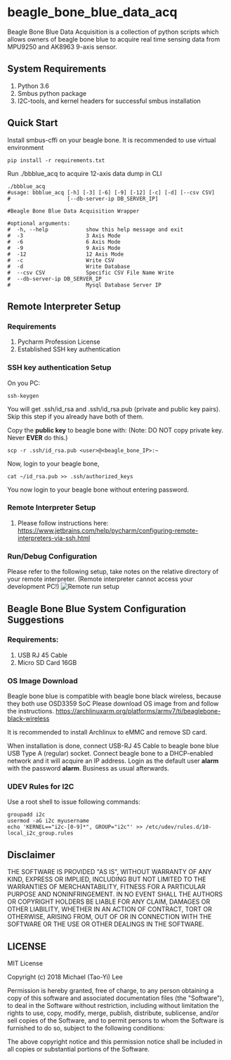 # beagle_bone_blue_data_acq

Beagle Bone Blue Data Acquisition is a collection of python scripts which allows owners of beagle bone blue to acquire real time sensing data from MPU9250 and AK8963 9-axis sensor.

## System Requirements
1. Python 3.6
2. Smbus python package
3. I2C-tools, and kernel headers for successful smbus installation
## Quick Start
Install smbus-cffi on your beagle bone. It is recommended to use virtual environment

```commandline
pip install -r requirements.txt
``` 

Run ./bbblue_acq to acquire 12-axis data dump in CLI
```commandline
./bbblue_acq
#usage: bbblue_acq [-h] [-3] [-6] [-9] [-12] [-c] [-d] [--csv CSV]
#                  [--db-server-ip DB_SERVER_IP]

#Beagle Bone Blue Data Acquisition Wrapper

#optional arguments:
#  -h, --help            show this help message and exit
#  -3                    3 Axis Mode
#  -6                    6 Axis Mode
#  -9                    9 Axis Mode
#  -12                   12 Axis Mode
#  -c                    Write CSV
#  -d                    Write Database
#  --csv CSV             Specific CSV File Name Write
#  --db-server-ip DB_SERVER_IP
#                        Mysql Database Server IP
```

## Remote Interpreter Setup
### Requirements
1. Pycharm Profession License
2. Established SSH key authentication

### SSH key authentication Setup
On you PC:
```commandline
ssh-keygen
``` 
You will get .ssh/id_rsa and .ssh/id_rsa.pub (private and public key pairs). Skip this step if you already have both of them.

Copy the **public key** to beagle bone with: (Note: DO NOT copy private key. Never **EVER** do this.) 
```commandline
scp -r .ssh/id_rsa.pub <user>@<beagle_bone_IP>:~
```
Now, login to your beagle bone,
```commandline
cat ~/id_rsa.pub >> .ssh/authorized_keys
```
You now login to your beagle bone without entering password.
### Remote Interpreter Setup
1. Please follow instructions here: https://www.jetbrains.com/help/pycharm/configuring-remote-interpreters-via-ssh.html

### Run/Debug Configuration
Please refer to the following setup, take notes on the relative directory of your remote interpreter. (Remote interpreter cannot access your development PC!)
![Remote run setup](https://raw.githubusercontent.com/taoyilee/beagle_bone_blue_data_acq/master/img/remote_run_setup.png)
## Beagle Bone Blue System Configuration Suggestions
### Requirements:
1. USB RJ 45 Cable
2. Micro SD Card 16GB
### OS Image Download
Beagle bone blue is compatible with beagle bone black wireless, because they both use OSD3359 SoC
Please download OS image from and follow the instructions. 
https://archlinuxarm.org/platforms/armv7/ti/beaglebone-black-wireless

It is recommended to install Archlinux to eMMC and remove SD card.

When installation is done, connect USB-RJ 45 Cable to beagle bone blue USB Type A (regular) socket. Connect beagle bone to a DHCP-enabled network and it will acquire an IP address. Login as the default user **alarm** with the password **alarm**. Business as usual afterwards.   
### UDEV Rules for I2C
Use a root shell to issue following commands:
```commandline
groupadd i2c
usermod -aG i2c myusername
echo 'KERNEL=="i2c-[0-9]*", GROUP="i2c"' >> /etc/udev/rules.d/10-local_i2c_group.rules
```

## Disclaimer
THE SOFTWARE IS PROVIDED "AS IS", WITHOUT WARRANTY OF ANY KIND, EXPRESS OR
IMPLIED, INCLUDING BUT NOT LIMITED TO THE WARRANTIES OF MERCHANTABILITY,
FITNESS FOR A PARTICULAR PURPOSE AND NONINFRINGEMENT. IN NO EVENT SHALL THE
AUTHORS OR COPYRIGHT HOLDERS BE LIABLE FOR ANY CLAIM, DAMAGES OR OTHER
LIABILITY, WHETHER IN AN ACTION OF CONTRACT, TORT OR OTHERWISE, ARISING FROM,
OUT OF OR IN CONNECTION WITH THE SOFTWARE OR THE USE OR OTHER DEALINGS IN THE
SOFTWARE.

## LICENSE
MIT License

Copyright (c) 2018 Michael (Tao-Yi) Lee

Permission is hereby granted, free of charge, to any person obtaining a copy
of this software and associated documentation files (the "Software"), to deal
in the Software without restriction, including without limitation the rights
to use, copy, modify, merge, publish, distribute, sublicense, and/or sell
copies of the Software, and to permit persons to whom the Software is
furnished to do so, subject to the following conditions:

The above copyright notice and this permission notice shall be included in all
copies or substantial portions of the Software.

